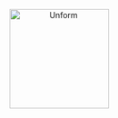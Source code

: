<p align="center">
  <a href="https://unform.dev">
    <img src="https://cdn.discordapp.com/attachments/694609874197151754/813851700011335730/NLW04_pack_divulgacao_-_Github.png height="150" width="175" alt="Unform" />
  </a>
</p>



